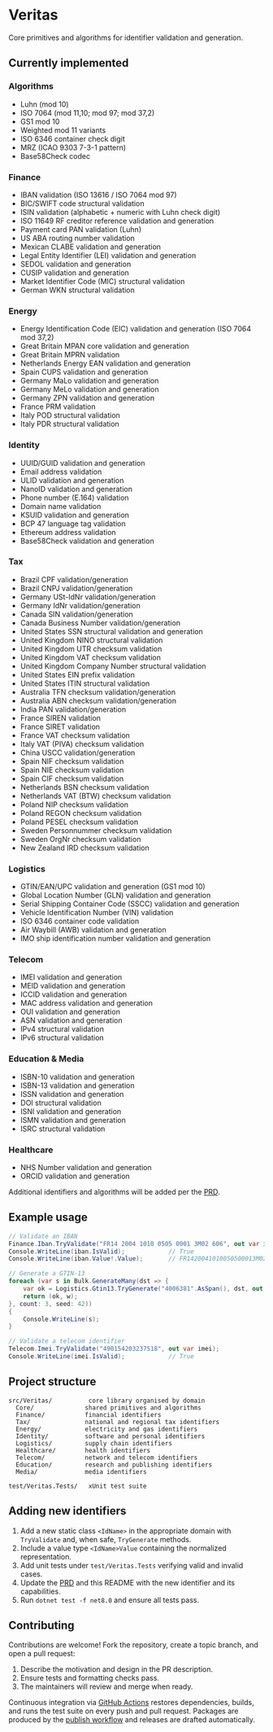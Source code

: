 # Veritas

Core primitives and algorithms for identifier validation and generation.

## Currently implemented

### Algorithms
- Luhn (mod 10)
- ISO 7064 (mod 11,10; mod 97; mod 37,2)
- GS1 mod 10
- Weighted mod 11 variants
- ISO 6346 container check digit
- MRZ (ICAO 9303 7-3-1 pattern)
- Base58Check codec

### Finance
- IBAN validation (ISO 13616 / ISO 7064 mod 97)
- BIC/SWIFT code structural validation
- ISIN validation (alphabetic + numeric with Luhn check digit)
- ISO 11649 RF creditor reference validation and generation
- Payment card PAN validation (Luhn)
- US ABA routing number validation
- Mexican CLABE validation and generation
- Legal Entity Identifier (LEI) validation and generation
- SEDOL validation and generation
- CUSIP validation and generation
- Market Identifier Code (MIC) structural validation
- German WKN structural validation

### Energy
- Energy Identification Code (EIC) validation and generation (ISO 7064 mod 37,2)
- Great Britain MPAN core validation and generation
- Great Britain MPRN validation
- Netherlands Energy EAN validation and generation
- Spain CUPS validation and generation
- Germany MaLo validation and generation
- Germany MeLo validation and generation
- Germany ZPN validation and generation
- France PRM validation
- Italy POD structural validation
- Italy PDR structural validation

### Identity
- UUID/GUID validation and generation
- Email address validation
- ULID validation and generation
- NanoID validation and generation
- Phone number (E.164) validation
- Domain name validation
- KSUID validation and generation
- BCP 47 language tag validation
- Ethereum address validation
- Base58Check validation and generation

### Tax
- Brazil CPF validation/generation
- Brazil CNPJ validation/generation
- Germany USt-IdNr validation/generation
- Germany IdNr validation/generation
- Canada SIN validation/generation
- Canada Business Number validation/generation
- United States SSN structural validation and generation
- United Kingdom NINO structural validation
- United Kingdom UTR checksum validation
- United Kingdom VAT checksum validation
- United Kingdom Company Number structural validation
- United States EIN prefix validation
- United States ITIN structural validation
- Australia TFN checksum validation/generation
- Australia ABN checksum validation/generation
- India PAN validation/generation
- France SIREN validation
- France SIRET validation
- France VAT checksum validation
- Italy VAT (PIVA) checksum validation
- China USCC validation/generation
- Spain NIF checksum validation
- Spain NIE checksum validation
- Spain CIF checksum validation
- Netherlands BSN checksum validation
- Netherlands VAT (BTW) checksum validation
- Poland NIP checksum validation
- Poland REGON checksum validation
- Poland PESEL checksum validation
- Sweden Personnummer checksum validation
- Sweden OrgNr checksum validation
- New Zealand IRD checksum validation

### Logistics
- GTIN/EAN/UPC validation and generation (GS1 mod 10)
- Global Location Number (GLN) validation and generation
- Serial Shipping Container Code (SSCC) validation and generation
- Vehicle Identification Number (VIN) validation
- ISO 6346 container code validation
- Air Waybill (AWB) validation and generation
- IMO ship identification number validation and generation

### Telecom
- IMEI validation and generation
- MEID validation and generation
- ICCID validation and generation
- MAC address validation and generation
- OUI validation and generation
- ASN validation and generation
- IPv4 structural validation
- IPv6 structural validation

### Education & Media
- ISBN-10 validation and generation
- ISBN-13 validation and generation
- ISSN validation and generation
- DOI structural validation
- ISNI validation and generation
- ISMN validation and generation
- ISRC structural validation

### Healthcare
- NHS Number validation and generation
- ORCID validation and generation

Additional identifiers and algorithms will be added per the [PRD](PRD.md).

## Example usage
```csharp
// Validate an IBAN
Finance.Iban.TryValidate("FR14 2004 1010 0505 0001 3M02 606", out var iban);
Console.WriteLine(iban.IsValid);            // True
Console.WriteLine(iban.Value!.Value);       // FR1420041010050500013M02606

// Generate a GTIN-13
foreach (var s in Bulk.GenerateMany(dst => {
    var ok = Logistics.Gtin13.TryGenerate("4006381".AsSpan(), dst, out var w);
    return (ok, w);
}, count: 3, seed: 42))
{
    Console.WriteLine(s);
}

// Validate a telecom identifier
Telecom.Imei.TryValidate("490154203237518", out var imei);
Console.WriteLine(imei.IsValid);            // True
```

## Project structure
```
src/Veritas/          core library organised by domain
  Core/              shared primitives and algorithms
  Finance/           financial identifiers
  Tax/               national and regional tax identifiers
  Energy/            electricity and gas identifiers
  Identity/          software and personal identifiers
  Logistics/         supply chain identifiers
  Healthcare/        health identifiers
  Telecom/           network and telecom identifiers
  Education/         research and publishing identifiers
  Media/             media identifiers

test/Veritas.Tests/   xUnit test suite
```

## Adding new identifiers
1. Add a new static class `<IdName>` in the appropriate domain with `TryValidate` and, when safe, `TryGenerate` methods.
2. Include a value type `<IdName>Value` containing the normalized representation.
3. Add unit tests under `test/Veritas.Tests` verifying valid and invalid cases.
4. Update the [PRD](PRD.md) and this README with the new identifier and its capabilities.
5. Run `dotnet test -f net8.0` and ensure all tests pass.

## Contributing
Contributions are welcome! Fork the repository, create a topic branch, and open a pull request:
1. Describe the motivation and design in the PR description.
2. Ensure tests and formatting checks pass.
3. The maintainers will review and merge when ready.

Continuous integration via [GitHub Actions](.github/workflows/ci.yml) restores dependencies, builds, and runs the test suite on every push and pull request. Packages are produced by the [publish workflow](.github/workflows/publish.yml) and releases are drafted automatically.
